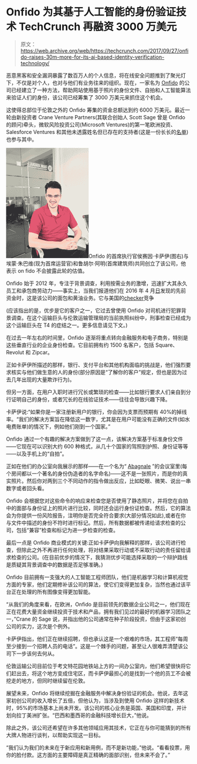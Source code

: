 # Onfido 为其基于人工智能的身份验证技术 TechCrunch 再融资 3000 万美元

> 原文：<https://web.archive.org/web/https://techcrunch.com/2017/09/27/onfido-raises-30m-more-for-its-ai-based-identity-verification-technology/>

恶意黑客和安全漏洞暴露了数百万人的个人信息，将在线安全问题推到了聚光灯下，不仅是对个人，也对与他们有业务往来的组织。现在，一家名为 [Onfido](https://web.archive.org/web/20221207013012/http://onfido.com/) 的公司已经建立了一种方法，帮助网站使用基于照片的身份文件、自拍和人工智能算法来验证人们的身份，该公司已经筹集了 3000 万美元来抓住这个机会。

这使得总部位于伦敦之外的 Onfido 筹集的资金总额达到约 6000 万美元。最近一轮由新投资者 Crane Venture Partners(其联合创始人 Scott Sage 曾是 Onfido 的顾问)牵头，微软风险投资公司(Microsoft Ventures)的第一笔欧洲投资、Salesforce Ventures 和其他未透露姓名但已存在的支持者(这是一份长长的[名单](https://web.archive.org/web/20221207013012/https://www.crunchbase.com/organization/onfido/investors))也参与其中。

![](img/7947f86667e79012ac3fdf4cf797344e.png)Onfido 的首席执行官侯赛因·卡萨伊(图右)与埃蒙·朱巴维(现为首席运营官)和鲁胡尔·阿明(首席建筑师)共同创立了该公司，他表示 on fido 不会披露此轮的估值。

Onfido 始于 2012 年，专注于背景调查，利用按需业务的激增，迅速扩大其永久员工和承包商劳动力——事实上，当我们报道他们在 2016 年 4 月[日](https://web.archive.org/web/20221207013012/https://beta.techcrunch.com/2016/04/14/uks-onfido-raises-25m-as-it-brings-its-background-checking-platform-to-the-us/)发现的先前资金时，这是该公司的面包和黄油业务。它与美国的[checker](https://web.archive.org/web/20221207013012/https://beta.techcrunch.com/2016/03/23/checkr-nabs-40m-to-expand-its-background-screening-platform-beyond-the-valley/)竞争

(应该指出的是，优步是它的客户之一，它过去曾使用 Onfido 对司机进行犯罪背景调查。在这个运输巨头与伦敦运输管理局的当前执照纠纷中，刑事检查已经成为这个运输巨头在 T4 的症结之一。更多信息请见下文。)

在过去一年左右的时间里，Onfido 逐渐将重点转向金融服务和电子商务，特别是这些垂直行业的企业身份检查。它目前拥有约 1500 名客户，包括 Square、Revolut 和 Zipcar。

正如卡萨伊所描述的那样，银行、支付平台和其他机构面临的挑战是，他们强烈要求核实与他们做生意的人的身份(部分原因是“了解你的客户”规定，但也是因为过去几年出现的大量欺诈行为)。

但另一方面，在用户入职时进行冗长或繁琐的检查——比如银行要求人们亲自到分行证明自己的身份，或者冗长的在线验证技术——往往会导致兴趣下降。

卡萨伊说:“如果你是一家注册新用户的银行，你会因为支票而预期有 40%的掉线率。“我们的解决方案旨在降低这一数字，尤其是在用户可能没有正确的文件(如水电费账单)的情况下，例如他们刚到一个国家。”

Onfido 通过一个有趣的解决方案做到了这一点，该解决方案基于标准身份文件——它现在可以识别大约 600 种格式，从几十个国家的驾照到护照、身份证等等——以及手机上的“自拍”。

正如在他们的办公室向我展示的那样——在一个名为“ [Abagnale](https://web.archive.org/web/20221207013012/https://en.wikipedia.org/wiki/Frank_Abagnale) ”的会议室里(每个房间都以一个著名的身份伪造者的名字命名)——这不是一张照片，而是你的真实照片。然后你对两到三个不同动作的指令做出反应，比如眨眼、微笑、说出一串数字或者回头看。

Onfido 会根据您对这些命令的响应来检查您是否使用了静态照片，并将您在自拍中的面部与身份证上的照片进行比较，同时还会运行身份证检查。然后，它的算法会为你提供一份风险报告，注明你是否完全符合要求(大部分情况如此),或者在你与文件中描述的身份不符时进行标记。然后，所有数据都被传递给请求检查的公司，包括“兼容”检查和标记为进一步检查的检查。

最后一点是 Onfido 商业模式的关键:正如卡萨伊向我解释的那样，该公司进行检查，但除此之外不再进行任何处理，将对结果采取行动或不采取行动的责任留给请求检查的公司。(在目前优步的情况下，我猜测优步可能选择采取的一个辩护路线是质疑其背景调查中的数据是否足够准确。)

Onfido 目前拥有一支强大的人工智能工程师团队，他们是机器学习和计算机视觉方面的专家，他们定期修补该公司的算法，使它们变得更加复杂，当然也通过该平台正在处理的所有图像变得更加智能。

“从我们的角度来看，在欧洲，Onfido 是目前领先的数据企业公司之一，他们现在正在花费大量资金继续投资于技术和产品，拥有我们见过的最好的机器学习团队之一，”Crane 的 Sage 说，并指出他的公司通常在种子阶段投资，但由于这家初创公司的实力，这次是个例外。

卡萨伊指出，他们正在继续招聘，但也承认这是一个艰难的市场，其工程师“每周至少接到一个招聘人员的电话”。这是一个棘手的问题，甚至让人很难弄清楚该公司下一步该何去何从。

伦敦运输公司目前位于考文特花园地铁站上方的一间办公室内，他们希望很快将它们赶出去，将这个地方变成住宅区，而卡萨伊最担心的是找到一个他的员工不会被挖走的地方，但同时继续留在伦敦。

展望未来，Onfido 将继续挖掘在金融服务中解决身份验证的机会。他说，去年这家初创公司的收入增长了五倍，但他认为，当涉及到使用 Onfido 这样的新技术时，95%的市场基本上尚未开发。该公司的核心业务是英国、美国和印度，并计划向拉丁美洲扩张。“巴西和墨西哥的金融科技增长巨大，”他说。

除此之外，该公司还希望在许多其他领域应用其技术，它正在与你可能猜到的所有大牌人物进行谈判，以帮助实现这一目标。

“我们认为我们的未来在于新应用和新用例，而不是新功能，”他说。“看看投票，用你的脸付款。这方面的主要障碍是真正精确的面部识别，但未来不会了。”